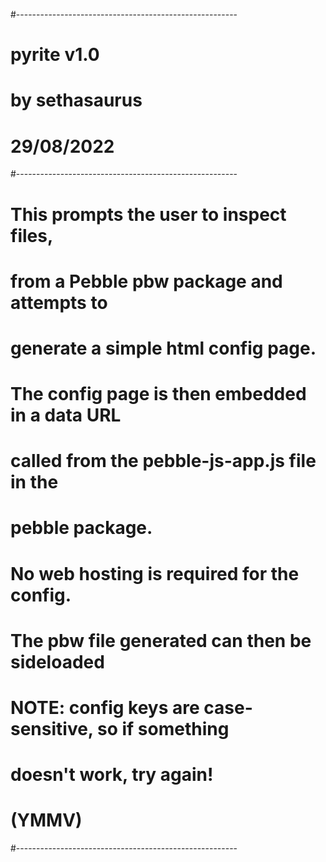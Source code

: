 #-------------------------------------------------------
# pyrite v1.0
# by sethasaurus
# 29/08/2022
#-------------------------------------------------------
#
# This prompts the user to inspect files,
# from a Pebble pbw package and attempts to
# generate a simple html config page.
#
# The config page is then embedded in a data URL 
# called from the pebble-js-app.js file in the 
# pebble package.
#
# No web hosting is required for the config.
#
# The pbw file generated can then be sideloaded
# NOTE: config keys are case-sensitive, so if something
# doesn't work, try again!
# (YMMV)
#-------------------------------------------------------
